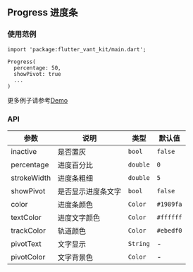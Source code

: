 ## Progress 进度条

### 使用范例

```
import 'package:flutter_vant_kit/main.dart';

Progress(
  percentage: 50,
  showPivot: true
  ...
)
```

更多例子请参考[Demo](https://github.com/benjaken/flutter_vant_kit/blob/master/example/lib/routes/demoProgress.dart)

### API

| 参数 | 说明 | 类型 | 默认值 |
| ------------ | ------------ | ------------ | ------------ |
| inactive | 是否置灰 | `bool` | `false` |
| percentage | 进度百分比 | `double` | `0` |
| strokeWidth | 进度条粗细 | `double` | `5` |
| showPivot | 是否显示进度条文字 | `bool` | `false` |
| color | 进度条颜色 | `Color` | `#1989fa` |
| textColor | 进度文字颜色 | `Color` | `#ffffff` |
| trackColor | 轨道颜色 | `Color` | `#ebedf0` |
| pivotText | 文字显示 | `String` | - |
| pivotColor | 文字背景色 | `Color` | - |
